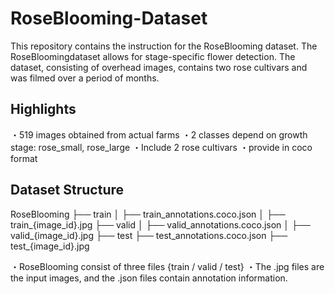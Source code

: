# RoseBlooming-Dataset
This repository contains the instruction for the RoseBlooming dataset. The RoseBloomingdataset allows for stage-specific flower detection. 
The dataset, consisting of overhead images, contains two rose cultivars and was filmed over a period of months.

## Highlights
・519 images obtained from actual farms
・2 classes depend on growth stage: rose_small, rose_large
・Include 2 rose cultivars
・provide in coco format

## Dataset Structure
RoseBlooming
├── train
│   ├── train_annotations.coco.json
│   ├── train_{image_id}.jpg
├── valid
│   ├── valid_annotations.coco.json
│   ├── valid_{image_id}.jpg
├── test
    ├── test_annotations.coco.json
    ├── test_{image_id}.jpg

・RoseBlooming consist of three files {train / valid / test}
・The .jpg files are the input images, and the .json files contain annotation information.

